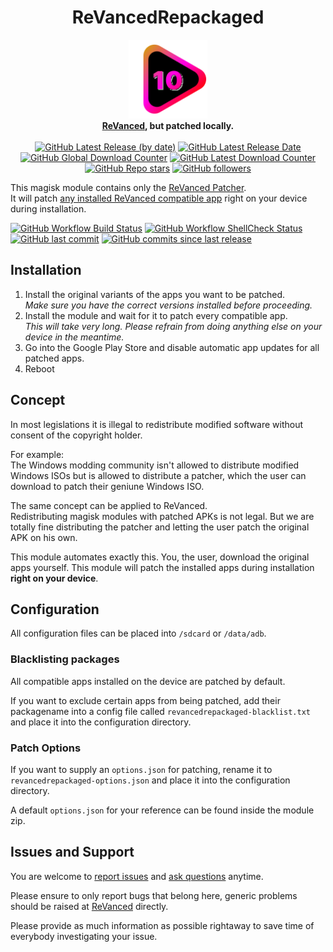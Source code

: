 
<div align=center>
   <h1>ReVancedRepackaged</h1>
   <img src=logo/logo_standalone.svg width=25%>
   <br>
   <b>
      <a href=https://github.com/revanced>ReVanced</a>, 
      but patched locally.
   </b>
   <br>
   <br>
   <div>
      <a href="https://github.com/programminghoch10/ReVancedRepackaged/releases/latest"><img src="https://img.shields.io/github/v/release/programminghoch10/ReVancedRepackaged?label=latest&logo=github&display_name=release" alt="GitHub Latest Release (by date)"></a>
      <a href="https://github.com/programminghoch10/ReVancedRepackaged/releases/latest"><img src="https://img.shields.io/github/release-date/programminghoch10/ReVancedRepackaged?logo=github" alt="GitHub Latest Release Date"></a>
      <br>
      <a href="https://github.com/programminghoch10/ReVancedRepackaged/releases"><img src="https://img.shields.io/github/downloads/programminghoch10/ReVancedRepackaged/total?logo=github" alt="GitHub Global Download Counter"></a>
      <a href="https://github.com/programminghoch10/ReVancedRepackaged/releases/latest"><img src="https://img.shields.io/github/downloads/programminghoch10/ReVancedRepackaged/latest/total?logo=github" alt="GitHub Latest Download Counter"></a>
      <br>
      <a href="https://github.com/programminghoch10/ReVancedRepackaged/stargazers"><img src="https://img.shields.io/github/stars/programminghoch10/ReVancedRepackaged?style=social" alt="GitHub Repo stars"></a>
      <a href="https://github.com/programminghoch10"><img src="https://img.shields.io/github/followers/programminghoch10?style=social" alt="GitHub followers"></a>
   </div>
</div>

This magisk module 
contains only the 
[ReVanced Patcher](https://github.com/revanced/revanced-cli). \
It will patch 
[any installed ReVanced compatible app](https://revanced.app/patches) 
right on your device during installation.

<a href="https://github.com/programminghoch10/ReVancedRepackaged/actions/workflows/build.yml"><img src="https://img.shields.io/github/actions/workflow/status/programminghoch10/ReVancedRepackaged/build.yml?logo=github%20actions&logoColor=white" alt="GitHub Workflow Build Status"></a>
<a href="https://github.com/programminghoch10/ReVancedRepackaged/actions/workflows/shellcheck.yml"><img src="https://img.shields.io/github/actions/workflow/status/programminghoch10/ReVancedRepackaged/shellcheck.yml?logo=github%20actions&logoColor=white&label=shellcheck" alt="GitHub Workflow ShellCheck Status"></a>
<br>
<a href="https://github.com/programminghoch10/ReVancedRepackaged/commits/main"><img src="https://img.shields.io/github/last-commit/programminghoch10/ReVancedRepackaged?logo=git&logoColor=white" alt="GitHub last commit"></a>
<a href="https://github.com/programminghoch10/ReVancedRepackaged/compare/"><img src="https://img.shields.io/github/commits-since/programminghoch10/ReVancedRepackaged/latest?logo=git&logoColor=white" alt="GitHub commits since last release"></a>

## Installation

1. Install the original variants of the apps you want to be patched.  
   *Make sure you have the correct versions installed before proceeding.*
1. Install the module and wait for it to patch every compatible app.  
   *This will take very long.*
   *Please refrain from doing anything else on your device in the meantime.*
1. Go into the Google Play Store and disable automatic app updates for all patched apps.
1. Reboot

## Concept

In most legislations it is illegal to redistribute modified software 
without consent of the copyright holder.

For example:  
The Windows modding community isn't allowed to distribute modified Windows ISOs
but is allowed to distribute a patcher, 
which the user can download to patch their geniune Windows ISO.

The same concept can be applied to ReVanced.  
Redistributing magisk modules with patched APKs is not legal.
But we are totally fine distributing the patcher 
and letting the user patch the original APK on his own.

This module automates exactly this.
You, the user, download the original apps yourself.
This module will patch the installed apps during installation
**right on your device**.

## Configuration

All configuration files can be placed into `/sdcard` or `/data/adb`.

### Blacklisting packages

All compatible apps installed on the device are patched by default.

If you want to exclude certain apps from being patched,
add their packagename into a config file called `revancedrepackaged-blacklist.txt`
and place it into the configuration directory.

### Patch Options

If you want to supply an `options.json` for patching,
rename it to `revancedrepackaged-options.json` 
and place it into the configuration directory.

A default `options.json` for your reference can be found inside the module zip.

## Issues and Support

You are welcome to 
[report issues](https://github.com/programminghoch10/ReVancedRepackaged/issues) 
and 
[ask questions](https://github.com/programminghoch10/ReVancedRepackaged/discussions) 
anytime.

Please ensure to only report bugs that belong here,
generic problems should be raised at 
[ReVanced](https://github.com/revanced)
directly.

Please provide as much information as possible rightaway
to save time of everybody investigating your issue.
